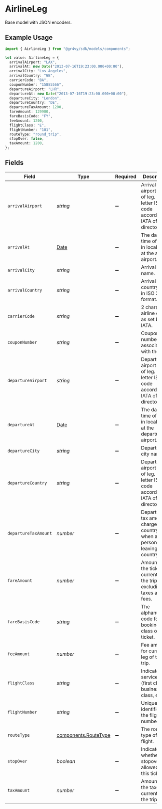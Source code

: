 # AirlineLeg

Base model with JSON encoders.

## Example Usage

```typescript
import { AirlineLeg } from "@gr4vy/sdk/models/components";

let value: AirlineLeg = {
  arrivalAirport: "LAX",
  arrivalAt: new Date("2013-07-16T19:23:00.000+00:00"),
  arrivalCity: "Los Angeles",
  arrivalCountry: "GB",
  carrierCode: "BA",
  couponNumber: "15885566",
  departureAirport: "LHR",
  departureAt: new Date("2013-07-16T19:23:00.000+00:00"),
  departureCity: "London",
  departureCountry: "DE",
  departureTaxAmount: 1200,
  fareAmount: 129900,
  fareBasisCode: "FY",
  feeAmount: 1200,
  flightClass: "E",
  flightNumber: "101",
  routeType: "round_trip",
  stopOver: false,
  taxAmount: 1200,
};
```

## Fields

| Field                                                                                         | Type                                                                                          | Required                                                                                      | Description                                                                                   | Example                                                                                       |
| --------------------------------------------------------------------------------------------- | --------------------------------------------------------------------------------------------- | --------------------------------------------------------------------------------------------- | --------------------------------------------------------------------------------------------- | --------------------------------------------------------------------------------------------- |
| `arrivalAirport`                                                                              | *string*                                                                                      | :heavy_minus_sign:                                                                            | Arrival airport code of leg. 3-letter ISO code according to IATA official directory.          | LAX                                                                                           |
| `arrivalAt`                                                                                   | [Date](https://developer.mozilla.org/en-US/docs/Web/JavaScript/Reference/Global_Objects/Date) | :heavy_minus_sign:                                                                            | The date and time of travel in local time at the arrival airport.                             | 2013-07-16T19:23:00.000+00:00                                                                 |
| `arrivalCity`                                                                                 | *string*                                                                                      | :heavy_minus_sign:                                                                            | Arrival city name.                                                                            | Los Angeles                                                                                   |
| `arrivalCountry`                                                                              | *string*                                                                                      | :heavy_minus_sign:                                                                            | Arrival country code in ISO 3166 format.                                                      | DE                                                                                            |
| `carrierCode`                                                                                 | *string*                                                                                      | :heavy_minus_sign:                                                                            | 2 character airline code as set by IATA.                                                      | BA                                                                                            |
| `couponNumber`                                                                                | *string*                                                                                      | :heavy_minus_sign:                                                                            | Coupon number associated with the leg.                                                        | 15885566                                                                                      |
| `departureAirport`                                                                            | *string*                                                                                      | :heavy_minus_sign:                                                                            | Departure airport code of leg. 3-letter ISO code according to IATA official directory.        | LHR                                                                                           |
| `departureAt`                                                                                 | [Date](https://developer.mozilla.org/en-US/docs/Web/JavaScript/Reference/Global_Objects/Date) | :heavy_minus_sign:                                                                            | The date and time of travel in local time at the departure airport.                           | 2013-07-16T19:23:00.000+00:00                                                                 |
| `departureCity`                                                                               | *string*                                                                                      | :heavy_minus_sign:                                                                            | Departure city name.                                                                          | London                                                                                        |
| `departureCountry`                                                                            | *string*                                                                                      | :heavy_minus_sign:                                                                            | Departure airport code of leg. 3-letter ISO code according to IATA official directory.        | DE                                                                                            |
| `departureTaxAmount`                                                                          | *number*                                                                                      | :heavy_minus_sign:                                                                            | Departure tax amount charged by a country when a person is leaving the country.               | 1200                                                                                          |
| `fareAmount`                                                                                  | *number*                                                                                      | :heavy_minus_sign:                                                                            | Amount of the ticket, for current leg of the trip, excluding taxes and fees.                  | 129900                                                                                        |
| `fareBasisCode`                                                                               | *string*                                                                                      | :heavy_minus_sign:                                                                            | The alphanumeric code for the booking class of a ticket.                                      | FY                                                                                            |
| `feeAmount`                                                                                   | *number*                                                                                      | :heavy_minus_sign:                                                                            | Fee amount for current leg of the trip.                                                       | 1200                                                                                          |
| `flightClass`                                                                                 | *string*                                                                                      | :heavy_minus_sign:                                                                            | Indicates service class (first class, business class, etc.).                                  | E                                                                                             |
| `flightNumber`                                                                                | *string*                                                                                      | :heavy_minus_sign:                                                                            | Unique identifier of the flight number.                                                       | 101                                                                                           |
| `routeType`                                                                                   | [components.RouteType](../../models/components/routetype.md)                                  | :heavy_minus_sign:                                                                            | The route type of the flight.                                                                 | round_trip                                                                                    |
| `stopOver`                                                                                    | *boolean*                                                                                     | :heavy_minus_sign:                                                                            | Indicates whether a stopover is allowed on this ticket.                                       | false                                                                                         |
| `taxAmount`                                                                                   | *number*                                                                                      | :heavy_minus_sign:                                                                            | Amount of the taxes for current leg of the trip.                                              | 1200                                                                                          |